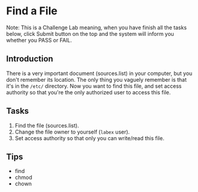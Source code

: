 # Find a File

Note: This is a Challenge Lab meaning, when you have finish all the tasks below, click Submit button on the top and the system will inform you whether you PASS or FAIL. 

## Introduction

There is a very important document (sources.list) in your computer, but you don't remember its location. The only thing you vaguely remember is that it's in the `/etc/` directory. Now you want to find this file, and set access authority so that you're the only authorized user to access this file.

## Tasks

1. Find the file (sources.list).
2. Change the file owner to yourself (`labex` user).
3. Set access authority so that only you can write/read this file.

## Tips

- find
- chmod
- chown
